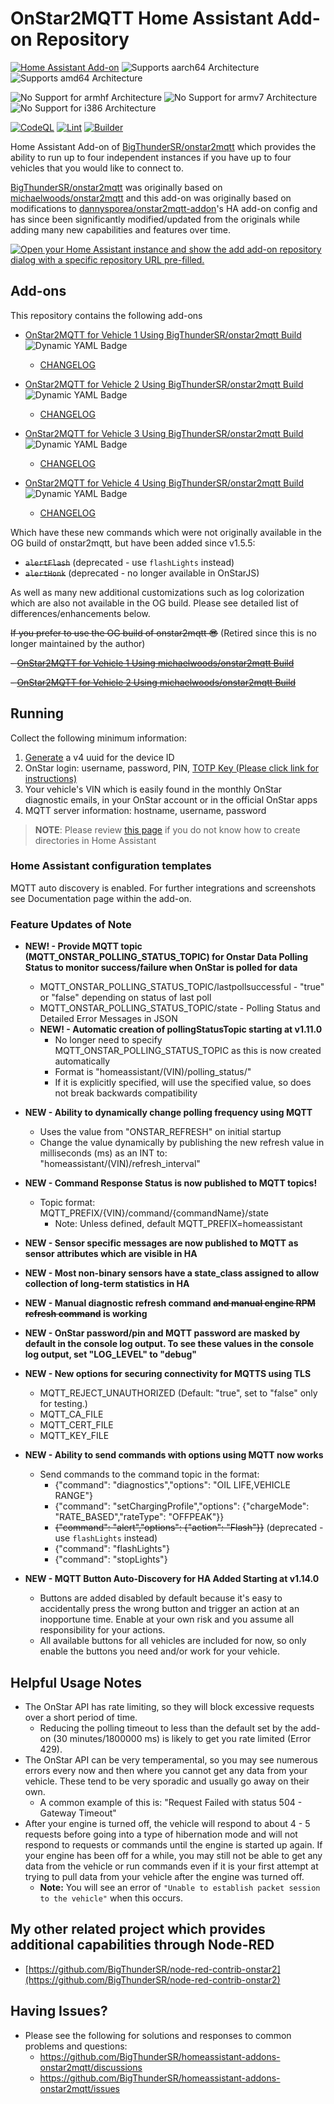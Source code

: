 # OnStar2MQTT Home Assistant Add-on Repository

[![Home Assistant Add-on](https://img.shields.io/badge/home_assistant-add--on-blue.svg?logo=homeassistant&logoColor=white)](https://github.com/BigThunderSR/homeassistant-addons-onstar2mqtt)
![Supports aarch64 Architecture][aarch64-shield]
![Supports amd64 Architecture][amd64-shield]

![No Support for armhf Architecture][armhf-shield]
![No Support for armv7 Architecture][armv7-shield]
![No Support for i386 Architecture][i386-shield]

[![CodeQL](https://github.com/BigThunderSR/homeassistant-addons-onstar2mqtt/actions/workflows/github-code-scanning/codeql/badge.svg)](https://github.com/BigThunderSR/homeassistant-addons-onstar2mqtt/actions/workflows/github-code-scanning/codeql)
[![Lint](https://github.com/BigThunderSR/homeassistant-addons-onstar2mqtt/actions/workflows/lint.yaml/badge.svg)](https://github.com/BigThunderSR/homeassistant-addons-onstar2mqtt/actions/workflows/lint.yaml)
[![Builder](https://github.com/BigThunderSR/homeassistant-addons-onstar2mqtt/actions/workflows/builder.yaml/badge.svg)](https://github.com/BigThunderSR/homeassistant-addons-onstar2mqtt/actions/workflows/builder.yaml)
<!-- [![Notarize Assets with CAS](https://github.com/BigThunderSR/homeassistant-addons-onstar2mqtt/actions/workflows/cas_notarize.yml/badge.svg)](https://github.com/BigThunderSR/homeassistant-addons-onstar2mqtt/actions/workflows/cas_notarize.yml)
[![Authenticate Assets with CAS](https://github.com/BigThunderSR/homeassistant-addons-onstar2mqtt/actions/workflows/cas_authenticate.yml/badge.svg)](https://github.com/BigThunderSR/homeassistant-addons-onstar2mqtt/actions/workflows/cas_authenticate.yml) -->

Home Assistant Add-on of [BigThunderSR/onstar2mqtt](https://github.com/BigThunderSR/onstar2mqtt) which provides the ability to run up to four independent instances if you have up to four vehicles that you would like to connect to.

[BigThunderSR/onstar2mqtt](https://github.com/BigThunderSR/onstar2mqtt) was originally based on [michaelwoods/onstar2mqtt](https://github.com/michaelwoods/onstar2mqtt) and this add-on was originally based on modifications to [dannysporea/onstar2mqtt-addon](https://github.com/dannysporea/onstar2mqtt-addon)'s HA add-on config and has since been significantly modified/updated from the originals while adding many new capabilities and features over time.
<!--Add-on documentation: <https://developers.home-assistant.io/docs/add-ons> -->

[![Open your Home Assistant instance and show the add add-on repository dialog with a specific repository URL pre-filled.](https://my.home-assistant.io/badges/supervisor_add_addon_repository.svg)](https://my.home-assistant.io/redirect/supervisor_add_addon_repository/?repository_url=https://github.com/BigThunderSR/homeassistant-addons-onstar2mqtt)

## Add-ons

This repository contains the following add-ons

- [OnStar2MQTT for Vehicle 1 Using BigThunderSR/onstar2mqtt Build](https://github.com/BigThunderSR/homeassistant-addons-onstar2mqtt/tree/main/onstar2mqtt-bigthundersr-vehicle1)
  ![Dynamic YAML Badge](https://img.shields.io/badge/dynamic/yaml?url=https%3A%2F%2Fraw.githubusercontent.com%2FBigThunderSR%2Fhomeassistant-addons-onstar2mqtt%2Frefs%2Fheads%2Fmain%2Fonstar2mqtt-bigthundersr-vehicle1%2Fconfig.yaml&query=%24.version&style=flat&label=Ver)

  - [CHANGELOG](https://github.com/BigThunderSR/homeassistant-addons-onstar2mqtt/blob/main/onstar2mqtt-bigthundersr-vehicle1/CHANGELOG.md)

- [OnStar2MQTT for Vehicle 2 Using BigThunderSR/onstar2mqtt Build](https://github.com/BigThunderSR/homeassistant-addons-onstar2mqtt/tree/main/onstar2mqtt-bigthundersr-vehicle2)
  ![Dynamic YAML Badge](https://img.shields.io/badge/dynamic/yaml?url=https%3A%2F%2Fraw.githubusercontent.com%2FBigThunderSR%2Fhomeassistant-addons-onstar2mqtt%2Frefs%2Fheads%2Fmain%2Fonstar2mqtt-bigthundersr-vehicle2%2Fconfig.yaml&query=%24.version&style=flat&label=Ver)

  - [CHANGELOG](https://github.com/BigThunderSR/homeassistant-addons-onstar2mqtt/blob/main/onstar2mqtt-bigthundersr-vehicle2/CHANGELOG.md)

- [OnStar2MQTT for Vehicle 3 Using BigThunderSR/onstar2mqtt Build](https://github.com/BigThunderSR/homeassistant-addons-onstar2mqtt/tree/main/onstar2mqtt-bigthundersr-vehicle3)
  ![Dynamic YAML Badge](https://img.shields.io/badge/dynamic/yaml?url=https%3A%2F%2Fraw.githubusercontent.com%2FBigThunderSR%2Fhomeassistant-addons-onstar2mqtt%2Frefs%2Fheads%2Fmain%2Fonstar2mqtt-bigthundersr-vehicle3%2Fconfig.yaml&query=%24.version&style=flat&label=Ver)

  - [CHANGELOG](https://github.com/BigThunderSR/homeassistant-addons-onstar2mqtt/blob/main/onstar2mqtt-bigthundersr-vehicle3/CHANGELOG.md)

- [OnStar2MQTT for Vehicle 4 Using BigThunderSR/onstar2mqtt Build](https://github.com/BigThunderSR/homeassistant-addons-onstar2mqtt/tree/main/onstar2mqtt-bigthundersr-vehicle4)
  ![Dynamic YAML Badge](https://img.shields.io/badge/dynamic/yaml?url=https%3A%2F%2Fraw.githubusercontent.com%2FBigThunderSR%2Fhomeassistant-addons-onstar2mqtt%2Frefs%2Fheads%2Fmain%2Fonstar2mqtt-bigthundersr-vehicle4%2Fconfig.yaml&query=%24.version&style=flat&label=Ver)

  - [CHANGELOG](https://github.com/BigThunderSR/homeassistant-addons-onstar2mqtt/blob/main/onstar2mqtt-bigthundersr-vehicle4/CHANGELOG.md)

Which have these new commands which were not originally available in the OG build of onstar2mqtt, but have been added since v1.5.5:

- ~~`alertFlash`~~ (deprecated - use `flashLights` instead)
- ~~`alertHonk`~~ (deprecated - no longer available in OnStarJS)

As well as many new additional customizations such as log colorization which are also not available in the OG build. Please see detailed list of differences/enhancements below.

~~If you prefer to use the OG build of onstar2mqtt 😎~~ (Retired since this is no longer maintained by the author)

~~- [OnStar2MQTT for Vehicle 1 Using michaelwoods/onstar2mqtt Build](https://github.com/BigThunderSR/homeassistant-addons-onstar2mqtt/tree/main/onstar2mqtt-michaelwoods-vehicle1)~~

~~- [OnStar2MQTT for Vehicle 2 Using michaelwoods/onstar2mqtt Build](https://github.com/BigThunderSR/homeassistant-addons-onstar2mqtt/tree/main/onstar2mqtt-michaelwoods-vehicle2)~~

## Running

Collect the following minimum information:

1. [Generate](https://www.uuidgenerator.net/version4) a v4 uuid for the device ID
1. OnStar login: username, password, PIN, [TOTP Key (Please click link for instructions)](https://github.com/BigThunderSR/OnStarJS?tab=readme-ov-file#new-requirement-as-of-2024-11-19)
1. Your vehicle's VIN which is easily found in the monthly OnStar diagnostic emails, in your OnStar account or in the official OnStar apps
1. MQTT server information: hostname, username, password

> **NOTE**: Please review [this page](https://github.com/BigThunderSR/homeassistant-addons-onstar2mqtt/discussions/1134) if you do not know how to create directories in Home Assistant

### Home Assistant configuration templates

MQTT auto discovery is enabled. For further integrations and screenshots see Documentation page within the add-on.

### Feature Updates of Note

- **NEW! - Provide MQTT topic (MQTT_ONSTAR_POLLING_STATUS_TOPIC) for Onstar Data Polling Status to monitor success/failure when OnStar is polled for data**
  - MQTT_ONSTAR_POLLING_STATUS_TOPIC/lastpollsuccessful - "true" or "false" depending on status of last poll
  - MQTT_ONSTAR_POLLING_STATUS_TOPIC/state - Polling Status and Detailed Error Messages in JSON
  - **NEW! - Automatic creation of pollingStatusTopic starting at v1.11.0**
    - No longer need to specify MQTT_ONSTAR_POLLING_STATUS_TOPIC as this is now created automatically
    - Format is "homeassistant/(VIN)/polling_status/"
    - If it is explicitly specified, will use the specified value, so does not break backwards compatibility

- **NEW - Ability to dynamically change polling frequency using MQTT**
  - Uses the value from "ONSTAR_REFRESH" on initial startup
  - Change the value dynamically by publishing the new refresh value in milliseconds (ms) as an INT to: "homeassistant/(VIN)/refresh_interval"

- **NEW - Command Response Status is now published to MQTT topics!**
  - Topic format: MQTT_PREFIX/{VIN}/command/{commandName}/state
    - Note: Unless defined, default MQTT_PREFIX=homeassistant

- **NEW - Sensor specific messages are now published to MQTT as sensor attributes which are visible in HA**

- **NEW - Most non-binary sensors have a state_class assigned to allow collection of long-term statistics in HA**

- **NEW - Manual diagnostic refresh command ~~and manual engine RPM refresh command~~ is working**

- **NEW - OnStar password/pin and MQTT password are masked by default in the console log output. To see these values in the console log output, set "LOG_LEVEL" to "debug"**

- **NEW - New options for securing connectivity for MQTTS using TLS**
  - MQTT_REJECT_UNAUTHORIZED (Default: "true", set to "false" only for testing.)
  - MQTT_CA_FILE
  - MQTT_CERT_FILE
  - MQTT_KEY_FILE

- **NEW - Ability to send commands with options using MQTT now works**
  - Send commands to the command topic in the format:
    - {"command": "diagnostics","options": "OIL LIFE,VEHICLE RANGE"}
    - {"command": "setChargingProfile","options": {"chargeMode": "RATE_BASED","rateType": "OFFPEAK"}}
    - ~~{"command": "alert","options": {"action": "Flash"}}~~ (deprecated - use `flashLights` instead)
    - {"command": "flashLights"}
    - {"command": "stopLights"}

- **NEW - MQTT Button Auto-Discovery for HA Added Starting at v1.14.0**
  - Buttons are added disabled by default because it's easy to accidentally press the wrong button and trigger an action at an inopportune time.
Enable at your own risk and you assume all responsibility for your actions.
  - All available buttons for all vehicles are included for now, so only enable the buttons you need and/or work for your vehicle.

## Helpful Usage Notes

- The OnStar API has rate limiting, so they will block excessive requests over a short period of time.
  - Reducing the polling timeout to less than the default set by the add-on (30 minutes/1800000 ms) is likely to get you rate limited (Error 429).
- The OnStar API can be very temperamental, so you may see numerous errors every now and then where you cannot get any data from your vehicle. These tend to be very sporadic and usually go away on their own.
  - A common example of this is: "Request Failed with status 504 - Gateway Timeout"
- After your engine is turned off, the vehicle will respond to about 4 - 5 requests before going into a type of hibernation mode and will not respond to requests or commands until the engine is started up again. If your engine has been off for a while, you may still not be able to get any data from the vehicle or run commands even if it is your first attempt at trying to pull data from your vehicle after the engine was turned off.
  - **Note:** You will see an error of `"Unable to establish packet session to the vehicle"` when this occurs.

## My other related project which provides additional capabilities through Node-RED

- [https://github.com/BigThunderSR/node-red-contrib-onstar2](https://github.com/BigThunderSR/node-red-contrib-onstar2)

## Having Issues?

- Please see the following for solutions and responses to common problems and questions:
  - <https://github.com/BigThunderSR/homeassistant-addons-onstar2mqtt/discussions>
  - <https://github.com/BigThunderSR/homeassistant-addons-onstar2mqtt/issues>

<!--## Example Lovelace Dashboard Using Example Code in Documentation Tab

![lovelace screenshot](https://github.com/BigThunderSR/homeassistant-addons-onstar2mqtt/raw/main/images/lovelace.png)

<!-- _Example add-on to use as a blueprint for new add-ons._ -->

<!--

Notes to developers after forking or using the github template feature:
- While developing comment out the 'image' key from 'example/config.yaml' to make the supervisor build the addon
  - Remember to put this back when pushing up your changes.
- When you merge to the 'main' branch of your repository a new build will be triggered.
  - Make sure you adjust the 'version' key in 'example/config.yaml' when you do that.
  - Make sure you update 'example/CHANGELOG.md' when you do that.
  - The first time this runs you might need to adjust the image configuration on github container registry to make it public
- Adjust the 'image' key in 'example/config.yaml' so it points to your username instead of 'home-assistant'.
  - This is where the build images will be published to.
- Rename the example directory.
  - The 'slug' key in 'example/config.yaml' should match the directory name.
- Adjust all keys/url's that points to 'home-assistant' to now point to your user/fork.
- Share your repository on the forums https://community.home-assistant.io/c/projects/9
- Do awesome stuff!
 -->

[aarch64-shield]: https://img.shields.io/badge/aarch64-yes-green.svg
[amd64-shield]: https://img.shields.io/badge/amd64-yes-green.svg
[armhf-shield]: https://img.shields.io/badge/armhf-no-red.svg
[armv7-shield]: https://img.shields.io/badge/armv7-no-red.svg
[i386-shield]: https://img.shields.io/badge/i386-no-red.svg
